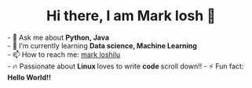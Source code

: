 
<!--
**marklosh/marklosh** is a ✨ _special_ ✨ repository because its `README.md` (this file) appears on your GitHub profile.

Here are some ideas to get you started:

- 🔭 I’m currently working on ...
- 🌱 I’m currently learning ...
- 👯 I’m looking to collaborate on ...
- 🤔 I’m looking for help with ...
- 💬 Ask me about ...
- 📫 How to reach me: ...
- 😄 Pronouns: ...
- ⚡ Fun fact: ...
-->


<h1 align="center"> Hi there, I am Mark losh 👋</h1>
- 💬 Ask me about <strong>Python, Java </strong> <br>
- 🌱 I’m currently learning <strong>Data science, Machine Learning </strong> <br>
- 📫 How to reach me: <a href="https://www.linkedin.com/in/loshilu-mark-4b9638182" target="_blank">mark loshilu</a> <br>
- 🔥 Passionate about <strong>Linux </strong>loves to write <strong>code </strong>scroll down!!
- ⚡ Fun fact: <strong>Hello World!!</strong>


  
